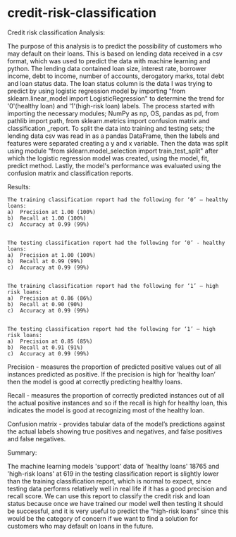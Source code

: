 # credit-risk-classification

Credit risk classification Analysis:


The purpose of this analysis is to predict the possibility of customers who may default on their loans. This is based on lending data received in a csv format, which was used to predict the data with machine learning and python. The lending data contained loan size, interest rate, borrower income, debt to income, number of accounts, derogatory marks, total debt and loan status data. The loan status column is the data I was trying to predict by using logistic regression model by importing "from sklearn.linear_model import LogisticRegression" to determine the trend for '0'(healthy loan) and '1'(high-risk loan) labels. The process started with importing the necessary modules; NumPy as np, OS, pandas as pd, from pathlib import path, from sklearn.metrics import confusion matrix and classification _report. To split the data into training and testing sets; the lending data csv was read in as a pandas DataFrame, then the labels and features were separated creating a y and x variable. Then the data was split using module "from sklearn.model_selection import train_test_split" after which the logistic regression model was created, using the model, fit, predict method. Lastly, the model's performance was evaluated using the confusion matrix and classification reports.


Results:


    The training classification report had the following for ‘0’ – healthy loans:
    a)	Precision at 1.00 (100%)
    b)	Recall at 1.00 (100%)
    c)	Accuracy at 0.99 (99%)

    
    The testing classification report had the following for ‘0’ - healthy loans:
    a)	Precision at 1.00 (100%)
    b)	Recall at 0.99 (99%)
    c)	Accuracy at 0.99 (99%)

    
    The training classification report had the following for ‘1’ – high risk loans:
    a)	Precision at 0.86 (86%)
    b)	Recall at 0.90 (90%)
    c)	Accuracy at 0.99 (99%)
   
   
    The testing classification report had the following for ‘1’ – high risk loans:
    a)	Precision at 0.85 (85%)
    b)	Recall at 0.91 (91%)
    c)	Accuracy at 0.99 (99%)

Precision - measures the proportion of predicted positive values out of all instances predicted as positive. If the precision is high for ‘healthy loan’ then the model is good at correctly predicting healthy loans.

Recall - measures the proportion of correctly predicted instances out of all the actual positive instances and so if the recall is high for healthy loan, this indicates the model is good at recognizing most of the healthy loan.

Confusion matrix - provides tabular data of the model’s predictions against the actual labels showing true positives and negatives, and false positives and false negatives.



Summary:


The machine learning models 'support' data of 'healthy loans' 18765 and 'high-risk loans' at 619 in the testing classification report is slightly lower than the training classification report, which is normal to expect, since testing data performs relatively well in real life if it has a good precision and recall score. We can use this report to classify the credit risk and loan status because once we have trained our model well then testing it should be successful, and it is very useful to predict the “high-risk loans” since this would be the category of concern if we want to find a solution for customers who may default on loans in the future.
    
